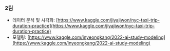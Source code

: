 ### 2팀
- 데이터 분석 및 시각화: [https://www.kaggle.com/jiyajiwon/nyc-taxi-trip-duration-practice](https://www.kaggle.com/jiyajiwon/nyc-taxi-trip-duration-practice)
- 모델링: [https://www.kaggle.com/inyeongkang/2022-ai-study-modeling](https://www.kaggle.com/inyeongkang/2022-ai-study-modeling)
